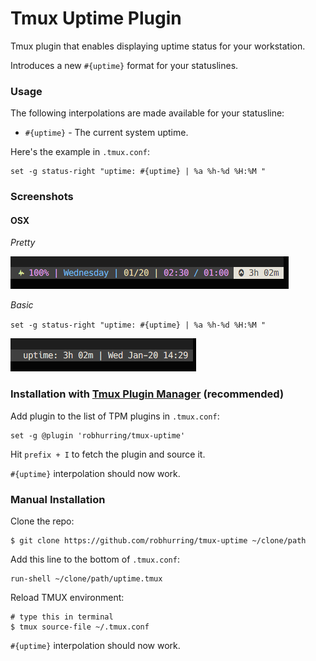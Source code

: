 # Tmux Uptime Plugin

Tmux plugin that enables displaying uptime status for your workstation.

Introduces a new `#{uptime}` format for your statuslines.

### Usage

The following interpolations are made available for your statusline:

* `#{uptime}` - The current system uptime.

Here's the example in `.tmux.conf`:

    set -g status-right "uptime: #{uptime} | %a %h-%d %H:%M "

### Screenshots

#### OSX

*Pretty*

![uptime1](/screenshots/uptime-pretty.png)<br/>

*Basic*

`set -g status-right "uptime: #{uptime} | %a %h-%d %H:%M "`

![uptime2](/screenshots/uptime-basic.png)<br/>

### Installation with [Tmux Plugin Manager](https://github.com/tmux-plugins/tpm) (recommended)

Add plugin to the list of TPM plugins in `.tmux.conf`:

    set -g @plugin 'robhurring/tmux-uptime'

Hit `prefix + I` to fetch the plugin and source it.

`#{uptime}` interpolation should now work.

### Manual Installation

Clone the repo:

    $ git clone https://github.com/robhurring/tmux-uptime ~/clone/path

Add this line to the bottom of `.tmux.conf`:

    run-shell ~/clone/path/uptime.tmux

Reload TMUX environment:

    # type this in terminal
    $ tmux source-file ~/.tmux.conf

`#{uptime}` interpolation should now work.

